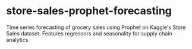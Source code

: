 # store-sales-prophet-forecasting
Time series forecasting of grocery sales using Prophet on Kaggle's Store Sales dataset. Features regressors and seasonality for supply chain analytics.
